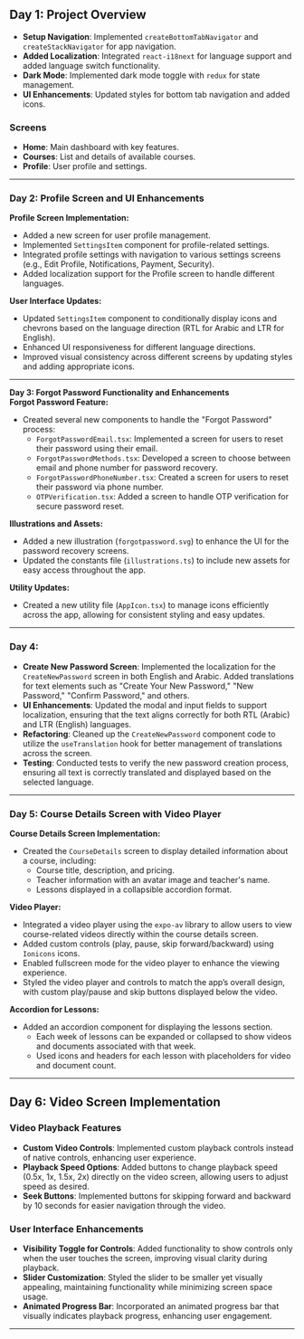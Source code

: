 

## Day 1: Project Overview

- **Setup Navigation**: Implemented `createBottomTabNavigator` and `createStackNavigator` for app navigation.
- **Added Localization**: Integrated `react-i18next` for language support and added language switch functionality.
- **Dark Mode**: Implemented dark mode toggle with `redux` for state management.
- **UI Enhancements**: Updated styles for bottom tab navigation and added icons.

### Screens

- **Home**: Main dashboard with key features.
- **Courses**: List and details of available courses.
- **Profile**: User profile and settings.



---

### Day 2: Profile Screen and UI Enhancements

**Profile Screen Implementation:**
- Added a new screen for user profile management.
- Implemented `SettingsItem` component for profile-related settings.
- Integrated profile settings with navigation to various settings screens (e.g., Edit Profile, Notifications, Payment, Security).
- Added localization support for the Profile screen to handle different languages.

**User Interface Updates:**
- Updated `SettingsItem` component to conditionally display icons and chevrons based on the language direction (RTL for Arabic and LTR for English).
- Enhanced UI responsiveness for different language directions.
- Improved visual consistency across different screens by updating styles and adding appropriate icons.

---



**Day 3: Forgot Password Functionality and Enhancements**  
**Forgot Password Feature:**  
- Created several new components to handle the "Forgot Password" process:
  - `ForgotPasswordEmail.tsx`: Implemented a screen for users to reset their password using their email.
  - `ForgotPasswordMethods.tsx`: Developed a screen to choose between email and phone number for password recovery.
  - `ForgotPasswordPhoneNumber.tsx`: Created a screen for users to reset their password via phone number.
  - `OTPVerification.tsx`: Added a screen to handle OTP verification for secure password reset.

**Illustrations and Assets:**  
- Added a new illustration (`forgotpassword.svg`) to enhance the UI for the password recovery screens.
- Updated the constants file (`illustrations.ts`) to include new assets for easy access throughout the app.

**Utility Updates:**  
- Created a new utility file (`AppIcon.tsx`) to manage icons efficiently across the app, allowing for consistent styling and easy updates.

---

### Day 4:


- **Create New Password Screen**: Implemented the localization for the `CreateNewPassword` screen in both English and Arabic. Added translations for text elements such as "Create Your New Password," "New Password," "Confirm Password," and others.
- **UI Enhancements**: Updated the modal and input fields to support localization, ensuring that the text aligns correctly for both RTL (Arabic) and LTR (English) languages.
- **Refactoring**: Cleaned up the `CreateNewPassword` component code to utilize the `useTranslation` hook for better management of translations across the screen.
- **Testing**: Conducted tests to verify the new password creation process, ensuring all text is correctly translated and displayed based on the selected language.

---
### Day 5: Course Details Screen with Video Player

**Course Details Screen Implementation:**
- Created the `CourseDetails` screen to display detailed information about a course, including:
  - Course title, description, and pricing.
  - Teacher information with an avatar image and teacher's name.
  - Lessons displayed in a collapsible accordion format.

**Video Player:**
- Integrated a video player using the `expo-av` library to allow users to view course-related videos directly within the course details screen.
- Added custom controls (play, pause, skip forward/backward) using `Ionicons` icons.
- Enabled fullscreen mode for the video player to enhance the viewing experience.
- Styled the video player and controls to match the app’s overall design, with custom play/pause and skip buttons displayed below the video.

**Accordion for Lessons:**
- Added an accordion component for displaying the lessons section.
  - Each week of lessons can be expanded or collapsed to show videos and documents associated with that week.
  - Used icons and headers for each lesson with placeholders for video and document count.

---

## Day 6: Video Screen Implementation

### Video Playback Features
- **Custom Video Controls**: Implemented custom playback controls instead of native controls, enhancing user experience.
- **Playback Speed Options**: Added buttons to change playback speed (0.5x, 1x, 1.5x, 2x) directly on the video screen, allowing users to adjust speed as desired.
- **Seek Buttons**: Implemented buttons for skipping forward and backward by 10 seconds for easier navigation through the video.

### User Interface Enhancements
- **Visibility Toggle for Controls**: Added functionality to show controls only when the user touches the screen, improving visual clarity during playback.
- **Slider Customization**: Styled the slider to be smaller yet visually appealing, maintaining functionality while minimizing screen space usage.
- **Animated Progress Bar**: Incorporated an animated progress bar that visually indicates playback progress, enhancing user engagement.

---




